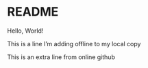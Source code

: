 # README

Hello, World!

This is a line I’m adding offline to my local copy

This is an extra line from online github
